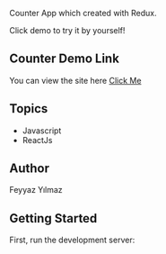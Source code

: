 Counter App which created with Redux.

Click demo to try it by yourself!

## Counter Demo Link

You can view the site here
[Click Me](https://keen-mandazi-2e1a04.netlify.app/)

## Topics

- Javascript
- ReactJs

## Author

Feyyaz Yılmaz

## Getting Started

First, run the development server:
